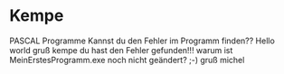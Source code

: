 ﻿# Kempe
PASCAL Programme
Kannst du den Fehler im Programm finden??
Hello world
gruß kempe
du hast den Fehler gefunden!!!
warum ist MeinErstesProgramm.exe noch nicht geändert? ;-)
gruß michel
 